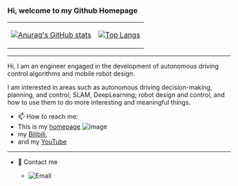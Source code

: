 ### Hi, welcome to my Github Homepage

<div align="center">
<table>
<tr>
<td>

[![Anurag's GitHub stats](https://github-readme-stats.vercel.app/api?username=is-whale\&rank_icon=github)]()

</td>
<td>

[![Top Langs](https://github-readme-stats.vercel.app/api/top-langs/?username=is-whale&layout=compact&langs_count=8)]()

</td>
</tr>
</table>
</div>


---
Hi, I am an engineer engaged in the development of autonomous driving control algorithms and mobile robot design.

I am interested in areas such as autonomous driving decision-making, planning, and control; SLAM, DeepLearning; robot design and control, and how to use them to do more interesting and meaningful things.

- 📫 How to reach me:
- This is my [homepage](https://is-whale.github.io/)
![image](https://github.com/is-whale/is-whale/assets/66164754/ebff233d-d875-4508-be62-9e9a38b4e063)
-  my [Bilibili](https://space.bilibili.com/473579072?spm_id_from=333.1007.0.0),
-  and my [YouTube](https://www.youtube.com/channel/UCD0zlg7NnB5IgAU4dId6X2w)

---
- 💬 Contact me

  - ![Email](https://img.shields.io/badge/Email-whale.blue.island@gmail.com-blue?link=https%3A%2F%2Fgithub.com%2Fweihaoysgs)
